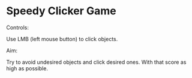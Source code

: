 # Speedy Clicker Game

Controls: 

Use LMB (left mouse button) to click objects.

Aim:

Try to avoid undesired objects and click desired ones. With that score as high as possible.
